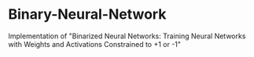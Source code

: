 # Binary-Neural-Network
Implementation of "Binarized Neural Networks: Training Neural Networks with Weights and Activations Constrained to +1 or -1"

